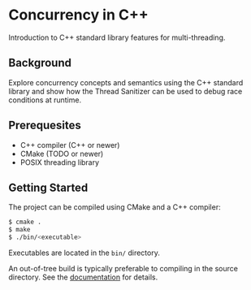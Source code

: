 # Concurrency in C++

Introduction to C++ standard library features for multi-threading.

## Background

Explore concurrency concepts and semantics using the C++ standard library and
show how the Thread Sanitizer can be used to debug race conditions at runtime.

## Prerequesites

  * C++ compiler (C++ or newer)
  * CMake (TODO or newer)
  * POSIX threading library

## Getting Started

The project can be compiled using CMake and a C++ compiler:
```bash
$ cmake .
$ make
$ ./bin/<executable>
```
Executables are located in the `bin/` directory.

An out-of-tree build is typically preferable to compiling in the source directory.
See the [documentation](https://kevinwmatthews.github.io/cxx-concurrency/setup.html)
for details.
